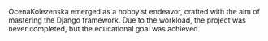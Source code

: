 OcenaKolezenska emerged as a hobbyist endeavor, crafted with the aim of mastering the Django framework.
Due to the workload, the project was never completed, but the educational goal was achieved.
